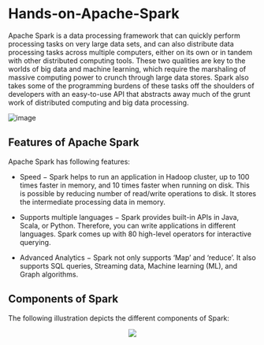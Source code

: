# Hands-on-Apache-Spark

Apache Spark is a data processing framework that can quickly perform processing tasks on very large data sets, and can also distribute data processing tasks across multiple computers, either on its own or in tandem with other distributed computing tools. These two qualities are key to the worlds of big data and machine learning, which require the marshaling of massive computing power to crunch through large data stores. Spark also takes some of the programming burdens of these tasks off the shoulders of developers with an easy-to-use API that abstracts away much of the grunt work of distributed computing and big data processing.

![image](https://github.com/basel-ay/Hands-on-Apache-Spark/assets/64821137/f6bbb336-3615-4f5e-bc1e-675113f798a9)

## Features of Apache Spark

Apache Spark has following features:

* Speed − Spark helps to run an application in Hadoop cluster, up to 100 times faster in memory, and 10 times faster when running on disk. This is possible by reducing number of read/write operations to disk. It stores the intermediate processing data in memory.

* Supports multiple languages − Spark provides built-in APIs in Java, Scala, or Python. Therefore, you can write applications in different languages. Spark comes up with 80 high-level operators for interactive querying.

* Advanced Analytics − Spark not only supports ‘Map’ and ‘reduce’. It also supports SQL queries, Streaming data, Machine learning (ML), and Graph algorithms.

## Components of Spark
The following illustration depicts the different components of Spark:

<p align="center">
  <img src="https://github.com/basel-ay/Hands-on-Apache-Spark/assets/64821137/81991047-3cb8-4b4d-a182-41d124ec4870" />
</p>
